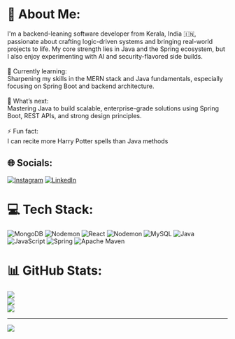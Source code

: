 # 💫 About Me:
I'm a backend-leaning software developer from Kerala, India 🇮🇳, passionate about crafting logic-driven systems and bringing real-world projects to life. My core strength lies in Java and the Spring ecosystem, but I also enjoy experimenting with AI and security-flavored side builds.<br><br>🌱 Currently learning:<br>Sharpening my skills in the MERN stack and Java fundamentals, especially focusing on Spring Boot and backend architecture.<br><br>🚀 What’s next:<br>Mastering Java to build scalable, enterprise-grade solutions using Spring Boot, REST APIs, and strong design principles.<br><br>⚡ Fun fact:<br>I can recite more Harry Potter spells than Java methods


## 🌐 Socials:
[![Instagram](https://img.shields.io/badge/Instagram-%23E4405F.svg?logo=Instagram&logoColor=white)](https://instagram.com/Nathaniel_richardson) [![LinkedIn](https://img.shields.io/badge/LinkedIn-%230077B5.svg?logo=linkedin&logoColor=white)](https://linkedin.com/in/yaseensidhik) 

# 💻 Tech Stack:
![MongoDB](https://img.shields.io/badge/MongoDB-%234ea94b.svg?style=for-the-badge&logo=mongodb&logoColor=white) ![Nodemon](https://img.shields.io/badge/NODEMON-%23323330.svg?style=for-the-badge&logo=nodemon&logoColor=%BBDEAD) ![React](https://img.shields.io/badge/react-%2320232a.svg?style=for-the-badge&logo=react&logoColor=%2361DAFB) ![Nodemon](https://img.shields.io/badge/NODEMON-%23323330.svg?style=for-the-badge&logo=nodemon&logoColor=%BBDEAD) ![MySQL](https://img.shields.io/badge/mysql-4479A1.svg?style=for-the-badge&logo=mysql&logoColor=white) ![Java](https://img.shields.io/badge/java-%23ED8B00.svg?style=for-the-badge&logo=openjdk&logoColor=white) ![JavaScript](https://img.shields.io/badge/javascript-%23323330.svg?style=for-the-badge&logo=javascript&logoColor=%23F7DF1E) ![Spring](https://img.shields.io/badge/spring-%236DB33F.svg?style=for-the-badge&logo=spring&logoColor=white) ![Apache Maven](https://img.shields.io/badge/Apache%20Maven-C71A36?style=for-the-badge&logo=Apache%20Maven&logoColor=white)
# 📊 GitHub Stats:
![](https://github-readme-stats.vercel.app/api?username=Nosawkid&theme=dark&hide_border=false&include_all_commits=true&count_private=false)<br/>
![](https://nirzak-streak-stats.vercel.app/?user=Nosawkid&theme=dark&hide_border=false)<br/>
![](https://github-readme-stats.vercel.app/api/top-langs/?username=Nosawkid&theme=dark&hide_border=false&include_all_commits=true&count_private=false&layout=compact)

---
[![](https://visitcount.itsvg.in/api?id=Nosawkid&icon=0&color=0)](https://visitcount.itsvg.in)

<!-- Proudly created with GPRM ( https://gprm.itsvg.in ) -->
